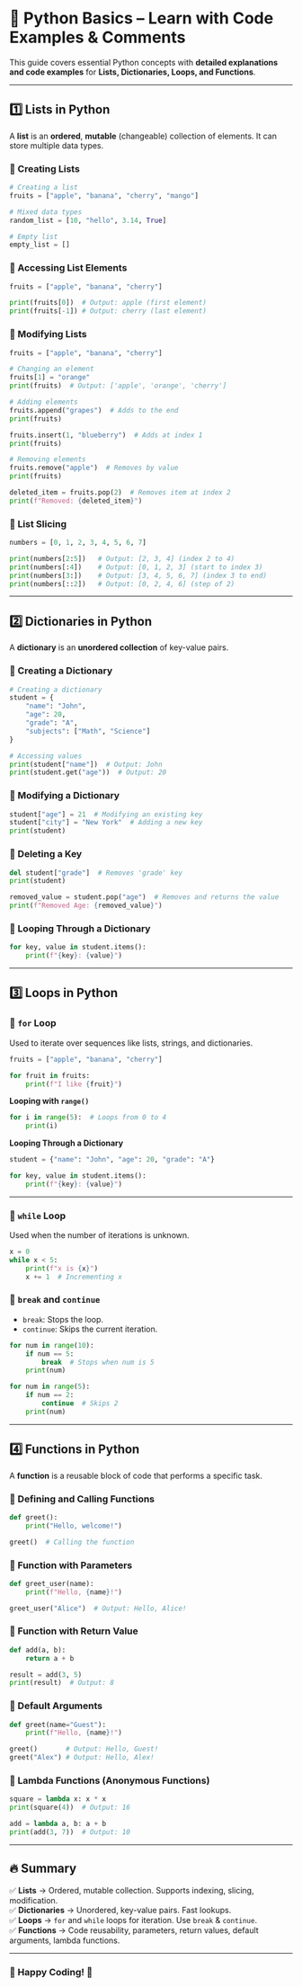 # 🔹 Python Basics – Learn with Code Examples & Comments

This guide covers essential Python concepts with **detailed explanations and code examples** for **Lists, Dictionaries, Loops, and Functions**.

---

## **1️⃣ Lists in Python**  
A **list** is an **ordered**, **mutable** (changeable) collection of elements. It can store multiple data types.

### **🔹 Creating Lists**
```python
# Creating a list
fruits = ["apple", "banana", "cherry", "mango"]

# Mixed data types
random_list = [10, "hello", 3.14, True]

# Empty list
empty_list = []
```

### **🔹 Accessing List Elements**
```python
fruits = ["apple", "banana", "cherry"]

print(fruits[0])  # Output: apple (first element)
print(fruits[-1]) # Output: cherry (last element)
```

### **🔹 Modifying Lists**
```python
fruits = ["apple", "banana", "cherry"]

# Changing an element
fruits[1] = "orange"
print(fruits)  # Output: ['apple', 'orange', 'cherry']

# Adding elements
fruits.append("grapes")  # Adds to the end
print(fruits)

fruits.insert(1, "blueberry")  # Adds at index 1
print(fruits)

# Removing elements
fruits.remove("apple")  # Removes by value
print(fruits)

deleted_item = fruits.pop(2)  # Removes item at index 2
print(f"Removed: {deleted_item}")
```

### **🔹 List Slicing**
```python
numbers = [0, 1, 2, 3, 4, 5, 6, 7]

print(numbers[2:5])   # Output: [2, 3, 4] (index 2 to 4)
print(numbers[:4])    # Output: [0, 1, 2, 3] (start to index 3)
print(numbers[3:])    # Output: [3, 4, 5, 6, 7] (index 3 to end)
print(numbers[::2])   # Output: [0, 2, 4, 6] (step of 2)
```

---

## **2️⃣ Dictionaries in Python**  
A **dictionary** is an **unordered collection** of key-value pairs.

### **🔹 Creating a Dictionary**
```python
# Creating a dictionary
student = {
    "name": "John",
    "age": 20,
    "grade": "A",
    "subjects": ["Math", "Science"]
}

# Accessing values
print(student["name"])  # Output: John
print(student.get("age"))  # Output: 20
```

### **🔹 Modifying a Dictionary**
```python
student["age"] = 21  # Modifying an existing key
student["city"] = "New York"  # Adding a new key
print(student)
```

### **🔹 Deleting a Key**
```python
del student["grade"]  # Removes 'grade' key
print(student)

removed_value = student.pop("age")  # Removes and returns the value
print(f"Removed Age: {removed_value}")
```

### **🔹 Looping Through a Dictionary**
```python
for key, value in student.items():
    print(f"{key}: {value}")
```

---

## **3️⃣ Loops in Python**  

### **🔹 `for` Loop**
Used to iterate over sequences like lists, strings, and dictionaries.

```python
fruits = ["apple", "banana", "cherry"]

for fruit in fruits:
    print(f"I like {fruit}")  
```

**Looping with `range()`**
```python
for i in range(5):  # Loops from 0 to 4
    print(i)
```

**Looping Through a Dictionary**
```python
student = {"name": "John", "age": 20, "grade": "A"}

for key, value in student.items():
    print(f"{key}: {value}")
```

---

### **🔹 `while` Loop**
Used when the number of iterations is unknown.

```python
x = 0
while x < 5:
    print(f"x is {x}")
    x += 1  # Incrementing x
```

### **🔹 `break` and `continue`**
- `break`: Stops the loop.
- `continue`: Skips the current iteration.

```python
for num in range(10):
    if num == 5:
        break  # Stops when num is 5
    print(num)

for num in range(5):
    if num == 2:
        continue  # Skips 2
    print(num)
```

---

## **4️⃣ Functions in Python**  
A **function** is a reusable block of code that performs a specific task.

### **🔹 Defining and Calling Functions**
```python
def greet():
    print("Hello, welcome!")

greet()  # Calling the function
```

### **🔹 Function with Parameters**
```python
def greet_user(name):
    print(f"Hello, {name}!")

greet_user("Alice")  # Output: Hello, Alice!
```

### **🔹 Function with Return Value**
```python
def add(a, b):
    return a + b

result = add(3, 5)
print(result)  # Output: 8
```

### **🔹 Default Arguments**
```python
def greet(name="Guest"):
    print(f"Hello, {name}!")

greet()       # Output: Hello, Guest!
greet("Alex") # Output: Hello, Alex!
```

### **🔹 Lambda Functions (Anonymous Functions)**
```python
square = lambda x: x * x
print(square(4))  # Output: 16

add = lambda a, b: a + b
print(add(3, 7))  # Output: 10
```

---

## **🔥 Summary**
✅ **Lists** → Ordered, mutable collection. Supports indexing, slicing, modification.  
✅ **Dictionaries** → Unordered, key-value pairs. Fast lookups.  
✅ **Loops** → `for` and `while` loops for iteration. Use `break` & `continue`.  
✅ **Functions** → Code reusability, parameters, return values, default arguments, lambda functions.  

---

### 🚀 Happy Coding! 🎯
